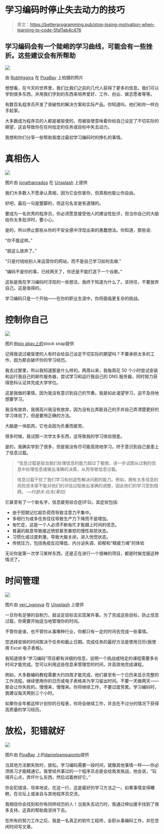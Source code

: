 # 学习编码时停止失去动力的技巧

> 原文：<https://betterprogramming.pub/stop-losing-motivation-when-learning-to-code-5fa11ab4c476>

## 学习编码会有一个陡峭的学习曲线，可能会有一些挫折。这些建议会有所帮助

![](img/72bb8bd6dd48dce091905a8e6217330b.png)

由 [RobHiggins](https://pixabay.com/users/robinhiggins-1321953/) 在 [PixaBay](http://pixabay.com/) 上拍摄的照片

想想看，在今天的世界里，我们比我们之前的几代人获得了更多的信息。我们可以学到很多东西，并用我们学到的东西来培养爱好、工作、创业、做志愿者等等。

有数百名程序员开发了突破性的解决方案和实际产品。你知道吗，他们和你一样白手起家。

大多数成为程序员的人都是被驱使的，而被驱使意味着你给自己设定了不切实际的期望，这会导致你在任何给定的任务或目标中失去动力。

我想和你们分享一些帮助我度过最初学习编码时的挣扎的事情。

# 真相伤人

![](img/9898f680814fcfd6714d0d1c0bd88559.png)

图片由 [jonathanrados](https://unsplash.com/@jonathanrados) 在 [Unsplash](https://unsplash.com/) 上提供

我们大多数人不愿承认真相，因为它会伤害你，但真相也能让你自由。

好吧，最后一句是蹩脚的，但这句名言是有道理的。

要成为一名优秀的程序员，你必须愿意接受他人的建设性批评，但当你自己的大脑给你太多批评时，要小心。

是的，所以停止那些从你的不安全感中浮现出来的愚蠢想法。你知道，那些说:

“你不能这样。”

“就这么放弃了。”

"只是付钱给别人来运营你的网站，而不是自己学习如何去做."

“编码不是你的事，已经两天了，你还是不能打造下一个谷歌。”

这些是我在学习编码时浮现的一些想法，我终于知道为什么了。坚持住，不要放弃自己。这是值得的。

学习编码只是一个开始——在你的职业生涯中，你将面临更复杂的挑战。

# 控制你自己

![](img/271ad231af0cd88665aee35deeb801de.png)

图片由[pix abay](https://pixabay.com/users/stocksnap-894430/)[上的](http://pixabay.com)stock snap提供

记得我说过被驱使的人有时会给自己设定不切实际的期望吗？不要承担太多的工作，因为那会破坏你的学习经历。

我去过那里，所以我知道那是什么样的。两周以来，我每周花 50 个小时尝试安装和运行我自己的邮件服务器，尝试学习和运行我自己的 DNS 服务器，同时努力获得思科认证并完成大学学位。

这是我做的事情，因为我没有意识到自己的节奏。我是如此渴望学习，迫不及待地想要学习。

我没有放弃，我很高兴我没有放弃，因为没有比弄脏自己的手并自己弄清楚更好的学习体验了。但是要用正确的方法。

大脑是一块肌肉，它也会因为负重而疲劳。

很多时候，我试图一次学太多东西，这导致我的学习体验很差。

是的，我确实学到了很多，但是我没有尽可能高效地学习。终于意识到自己是患上了信息过载。

> “信息过载是指当我们处理信息的能力超过了极限，进一步试图从过剩的信息中处理信息或做出准确的决策，从而导致信息过载。
> 
> 信息过载干扰了我们学习和创造性解决问题的能力。例如，拥有太多信息的风险资本家不能对他们的评估过程做出准确的调整，因此他们的学习受到阻碍。 *—约瑟夫·拉夫(莱拉)*

它甚至有了一个新名字，信息疲劳综合症(IFS)。其症状包括:

*   由于短期记忆超负荷而导致注意力不集中。
*   多相行为或多任务往往导致生产力下降而不是增加。
*   匆忙症，这是一个人必须不断匆忙才能跟上时间的信念。
*   普遍的敌意导致接近愤怒甚至暴怒的慢性易怒状态。
*   习惯化或过度刺激，导致大脑关闭，进入恍惚状态。
*   传统压力，包括免疫反应降低、内分泌失调、抑郁和“精疲力竭”的体验

无论你是第一次学习某样东西，还是正在进行一个很棒的项目，都是时候克服这种情况了。

# 时间管理

![](img/9c947488aea96b1c0574a00e43ae924f.png)

图片由 [veri_ivanova](https://unsplash.com/@veri_ivanova) 在 [Unsplash](http://unsplash.com) 上提供

一旦你有足够的自制力，就设定目标去实现某件事。为了完成这些目标，防止信息过载，你需要开始适当地管理你的时间。

不管你是谁，也不管你从事哪种行业，你都只有一定的时间去完成一些事情。

您选择安排的时间取决于任务和截止日期。完成任务的最好方法是使用日历(我使用 Excel 电子表格)。

我知道很多“学习编码”项目都有详细的信息，说明一个挑战或特定的课程需要多长时间才能完成。您可以利用这些信息来管理您的时间，并高效地完成课程。

例如，大多数编码教程需要大约四周才能完成，他们甚至有一个日历来显示完整的工作流程。继续使用你的日历或电子表格来为学习留出时间。不要一天做两天——那会让你失败的。慢慢来，慢慢来。你将继续工作，不要过度劳累。学习编码时，我建议每天两到三个小时。

如果你全年都这样计划你的日程表，你将会继续工作，并且在不过分的情况下获得高质量的学习经历。

# 放松，犯错就好

![](img/0233955112a453a18abb98bc56ab54ec.png)

图片由 [PixaBay](http://pixabay.com) 上的[danielsampaionto](https://pixabay.com/users/danielsampaioneto-5723932/)提供

当其他方法都失败时，放松。学习编码需要一段时间，就像其他事情一样——你必须练习才能精通它。我曾经共事过的一个程序员总是会给我发挑战，他会说，“玩得开心点，弄坏什么东西，然后试着修好它。”

你会犯错误，坦率地说，在这一行，这是最好的学习方法之一。如果事情变得糟糕，在论坛上或亲自与其他程序员交流。

我相信你会找到和你有同样经历的人！当我失去动力时，我通过伸出援手找到了很多支持，这真的帮助我坚持下去。

在所有的努力工作之后，我是一名真正的软件工程师，全职从事编码工作，并在空闲时间写文章。
